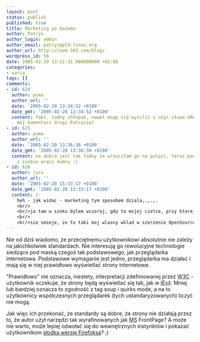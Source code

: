 ```yaml
---
layout: post
status: publish
published: true
title: Marketing po bożemu
author: Patrys
author_login: admin
author_email: patrys@pld-linux.org
author_url: http://room-303.com/blog/
wordpress_id: 56
date: 2005-02-20 13:22:31.000000000 +01:00
categories:
- varia
tags: []
comments:
- id: 624
  author: puma
  author_url: ''
  date: '2005-02-20 13:34:52 +0100'
  date_gmt: '2005-02-20 13:34:52 +0100'
  content: fakt. ładny chłopak, nawet mogę się wysilić i użyć słowa UROCZY :] (oto
    mój komentarz drogi Patrysie)
- id: 625
  author: puma
  author_url: ''
  date: '2005-02-20 13:36:36 +0100'
  date_gmt: '2005-02-20 13:36:36 +0100'
  content: no dobra jest tak ładny że wrzuciłam go na pulpit, teraz powineineś być
    z siebie wręcz dumny :)
- id: 626
  author: jarv
  author_url: ''
  date: '2005-02-20 15:33:17 +0100'
  date_gmt: '2005-02-20 15:33:17 +0100'
  content: |-
    heh - jak widac - marketing tym sposobem dziala,.,.,.
    <br/>
    <br/>ja tam w szoku bylem wczoraj, gdy to mojej ciotce, przy ktorej to stala moja matka, instalowalem thunderbirda. i obie byly zachwycone mozliwosciami filtrowania spamu. najbardziej mnie rozbawil komentarz mojej matki - &quot;masz mi przyslac linka, albo jak bedziesz, to mnie tez zainstalujesz,...&quot;.
    <br/>
    <br/>sie smieje, ze to taki moj wlasny wklad w szerzenie OpenSource&#039;a.
---
```

<p>Nie od dziś wiadomo, że przeciętnemu użytkownikowi absolutnie nie zależy na jakichkolwiek standardach. Nie interesują go rewolucyjne technologie siedzące pod maską czegoś tak podstawowego, jak przeglądarka internetowa. Podstawowe wymaganie jest jedno, przeglądarka ma działać i mają się w niej prawidłowo wyświetlać strony internetowe.</p>

<p>"Prawidłowo" nie oznacza, niestety, interpretacji zdefiniowanej przez <abbr title="World Wide Web Consortium">W3C</abbr> - użytkownik oczekuje, że strony będą wyświetlać się tak, jak w <abbr title="Internet Explorer">IEvil</abbr>. Mniej lub bardziej oznacza to zgodność z tag soup i quirks mode, a na to użytkownicy współczesnych przeglądarek (tych ustandaryzowanych) liczyć nie mogą.</p>

<p>Jak więc ich przekonać, że standardy są dobre, że strony nie działają przez to, że autor użył narzędzi tak wyrafinowanych jak <abbr title="MicroSoft">MS</abbr> FrontPage? A może nie warto, może lepiej odwołać się do wewnętrznych instynktów i pokazać użytkownikom <a href="http://www.deviantart.com/view/10809287/">słodką wersję Firefoksa</a>? ;)</p>
